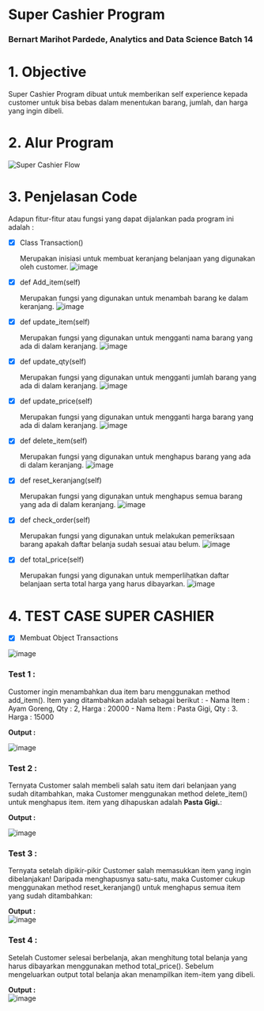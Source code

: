 # **Super Cashier Program**

### **Bernart Marihot Pardede, Analytics and Data Science Batch 14**

# 1. **Objective**

Super Cashier Program dibuat untuk memberikan self experience kepada customer untuk bisa bebas dalam menentukan barang, jumlah, dan harga yang ingin dibeli.

# 2. **Alur Program**

![Super Cashier Flow](https://github.com/benpardede/SuperCashier_Pacmann/assets/67301642/3ecf4092-ee22-4b56-ac42-c1ac3ae1fcb5)

# 3. **Penjelasan Code**

Adapun fitur-fitur atau fungsi yang dapat dijalankan pada program ini adalah :

- [x] Class Transaction()

  Merupakan inisiasi untuk membuat keranjang belanjaan yang digunakan oleh customer.
![image](https://github.com/benpardede/SuperCashier_Pacmann/assets/67301642/fe235032-6697-4fe5-a5a1-aed7730269aa)

- [x] def Add_item(self)

  Merupakan fungsi yang digunakan untuk menambah barang ke dalam keranjang.
![image](https://github.com/benpardede/SuperCashier_Pacmann/assets/67301642/4a453f11-f365-491d-a81c-ea4a7924ebfe)


- [x] def update_item(self)

  Merupakan fungsi yang digunakan untuk mengganti nama barang yang ada di dalam keranjang.
  ![image](https://github.com/benpardede/SuperCashier_Pacmann/assets/67301642/46b0c031-8715-49d3-b3df-a2bd7c90d5dd)

- [x] def update_qty(self)

  Merupakan fungsi yang digunakan untuk mengganti jumlah barang yang ada di dalam keranjang.
  ![image](https://github.com/benpardede/SuperCashier_Pacmann/assets/67301642/57d4da7a-4cb2-4571-a236-93608936dc6d)

- [x] def update_price(self)

  Merupakan fungsi yang digunakan untuk mengganti harga barang yang ada di dalam keranjang.
  ![image](https://github.com/benpardede/SuperCashier_Pacmann/assets/67301642/9fcf74e0-f053-4f57-8e88-5ecd26cda1cc)

- [x] def delete_item(self)

  Merupakan fungsi yang digunakan untuk menghapus barang yang ada di dalam keranjang.
  ![image](https://github.com/benpardede/SuperCashier_Pacmann/assets/67301642/1ce182e4-a8dc-494f-96a0-c0f6c614c713)

- [x] def reset_keranjang(self)

  Merupakan fungsi yang digunakan untuk menghapus semua barang yang ada di dalam keranjang.
  ![image](https://github.com/benpardede/SuperCashier_Pacmann/assets/67301642/4e4aabfc-ec21-4f19-873d-39dc85f14830)

- [x] def check_order(self)

  Merupakan fungsi yang digunakan untuk melakukan pemeriksaan barang apakah daftar belanja sudah sesuai atau belum.
  ![image](https://github.com/benpardede/SuperCashier_Pacmann/assets/67301642/70793a0d-1c47-4d27-83f3-93f457d0dc26)

- [x] def total_price(self)

  Merupakan fungsi yang digunakan untuk memperlihatkan daftar belanjaan serta total harga yang harus dibayarkan.
![image](https://github.com/benpardede/SuperCashier_Pacmann/assets/67301642/d02b929d-b6e7-46b3-8d6b-0177cb49f27a)



# 4. **TEST CASE SUPER CASHIER**

- [x] Membuat Object Transactions
      
![image](https://github.com/benpardede/SuperCashier_Pacmann/assets/67301642/468ea0d2-6c8f-4e01-abee-c708ca205f44)

### **Test 1 :**

  Customer ingin menambahkan dua item baru menggunakan method add_item(). Item yang ditambahkan adalah sebagai berikut :
      - Nama Item : Ayam Goreng, Qty : 2, Harga : 20000
      - Nama Item : Pasta Gigi, Qty : 3. Harga : 15000

  **Output :** 

![image](https://github.com/benpardede/SuperCashier_Pacmann/assets/67301642/7c9caf70-db43-4e0a-8d0f-9512badb3759)

### **Test 2 :**

  Ternyata Customer salah membeli salah satu item dari belanjaan yang sudah ditambahkan, maka Customer menggunakan
  method delete_item() untuk menghapus item. item yang dihapuskan adalah **Pasta Gigi.**:
  
  **Output :**  
  
![image](https://github.com/benpardede/SuperCashier_Pacmann/assets/67301642/ad998db4-5f8b-4cd1-860c-5f787ea107ee)

### **Test 3 :**

  Ternyata setelah dipikir-pikir Customer salah memasukkan item yang ingin dibelanjakan! 
  Daripada menghapusnya satu-satu, maka Customer cukup menggunakan method reset_keranjang() untuk menghapus semua
  item yang sudah ditambahkan:
  
  **Output :**  
  ![image](https://github.com/benpardede/SuperCashier_Pacmann/assets/67301642/9ae467e9-18c3-4111-93ea-ebb490c4570e)

### **Test 4 :**

  Setelah Customer selesai berbelanja, akan menghitung total belanja yang harus dibayarkan menggunakan method total_price(). Sebelum mengeluarkan output total belanja akan menampilkan item-item yang dibeli. 
  
  **Output :**  
  ![image](https://github.com/benpardede/SuperCashier_Pacmann/assets/67301642/2dd81782-f53f-44ec-81a9-6ec74bd070a8)
